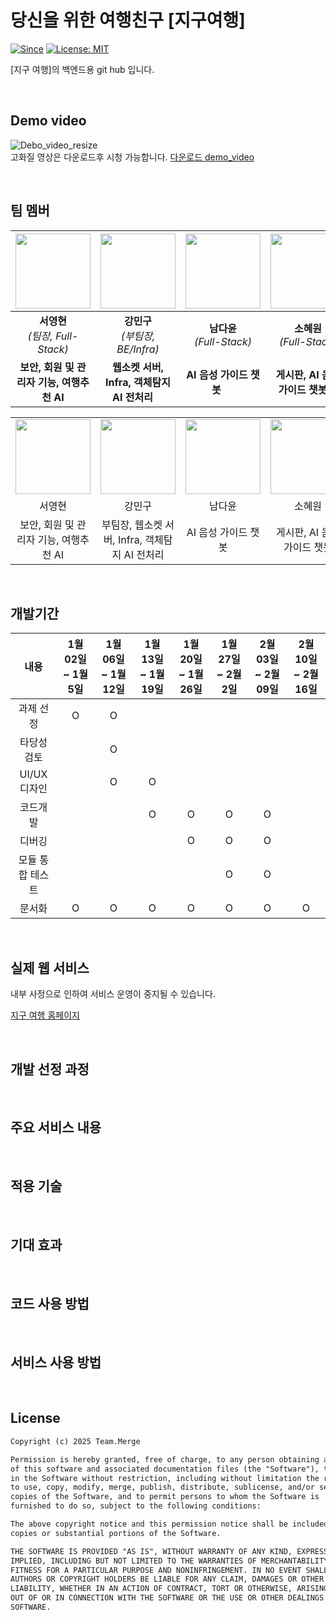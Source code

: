# 당신을 위한 여행친구 [지구여행]

[![Since](https://img.shields.io/badge/since-2025.01.02-333333.svg)](https://github.com/Team-Merge/jigu_travel)
[![License: MIT](https://img.shields.io/badge/License-MIT-yellow.svg)](https://github.com/Team-Merge/jigu_travel/blob/develop/LICENSE)


[지구 여행]의 백엔드용 git hub 입니다.

<br>

## Demo video
![Debo_video_resize](https://github.com/user-attachments/assets/ff9c3792-7c9b-4257-b2e9-107d7fd6765a)
<br>
고화질 영상은 다운로드후 시청 가능합니다. [다운로드 demo_video](https://github.com/Team-Merge/jigu_travel/raw/develop/demo_video.mp4)

<br>

## 팀 멤버
| <a href="https://github.com/Lucky-SeoYounghyun"><img src="https://github.com/Lucky-SeoYounghyun.png?size=120" width="120"/></a> | <a href="https://github.com/rkdalsrn555"><img src="https://github.com/rkdalsrn555.png?size=120" width="120"/></a> | <a href="https://github.com/dayoonn"><img src="https://github.com/dayoonn.png?size=120" width="120"/></a> | <a href="https://github.com/ekdha235"><img src="https://github.com/ekdha235.png?size=120" width="120"/></a> | <a href="https://github.com/Dah222"><img src="https://github.com/Dah222.png?size=120" width="120"/></a> | <a href="https://github.com/YJH0501"><img src="https://github.com/YJH0501.png?size=120" width="120"/></a> |
|:----------------------------------------------------------------------------------------------------:|:-------------------------------------------------------------------------------:|:---------------------------------------------------------------------------------:|:---------------------------------------------------------------------:|:-------------------------------------------------------------------------------------:|:-------------------------------------------------------------------------------------:|
| **서영현** <br/> *(팀장, Full-Stack)* | **강민구** <br/> *(부팀장, BE/Infra)* | **남다윤** <br/> *(Full-Stack)* | **소혜원** <br/> *(Full-Stack)* | **안다희** <br/> *(Full-Stack)* | **양준형** <br/> *(Full-Stack)* |
| **보안, 회원 및 관리자 기능, 여행추천 AI** | **웹소켓 서버, Infra, 객체탐지 AI 전처리**&nbsp;&nbsp;&nbsp;&nbsp; | **AI 음성 가이드 챗봇** &nbsp;&nbsp;&nbsp;&nbsp;| **게시판, AI 음성 가이드 챗봇**&nbsp;&nbsp;&nbsp;&nbsp; | **웹소켓, 여행 추천 AI, 위치기반 추천 시스템**&nbsp;&nbsp;&nbsp;&nbsp; | **Yolo, 객체 탐지** &nbsp;&nbsp;&nbsp;&nbsp;|
<table style="width:100%; text-align:center;">
    <colgroup>
        <col style="width:16%;">
        <col style="width:16%;">
        <col style="width:16%;">
        <col style="width:16%;">
        <col style="width:16%;">
        <col style="width:16%;">
    </colgroup>
    <tr>
        <td><a href="https://github.com/Lucky-SeoYounghyun"><img src="https://github.com/Lucky-SeoYounghyun.png?size=120" width="120"/></a></td>
        <td><a href="https://github.com/rkdalsrn555"><img src="https://github.com/rkdalsrn555.png?size=120" width="120"/></a></td>
        <td><a href="https://github.com/dayoonn"><img src="https://github.com/dayoonn.png?size=120" width="120"/></a></td>
        <td><a href="https://github.com/ekdha235"><img src="https://github.com/ekdha235.png?size=120" width="120"/></a></td>
        <td><a href="https://github.com/Dah222"><img src="https://github.com/Dah222.png?size=120" width="120"/></a></td>
        <td><a href="https://github.com/YJH0501"><img src="https://github.com/YJH0501.png?size=120" width="120"/></a></td>
    </tr>
    <tr>
        <td>서영현</td>
        <td>강민구</td>
        <td>남다윤</td>
        <td>소혜원</td>
        <td>안다희</td>
        <td>양준형</td>
    </tr>
    <tr>
        <td>보안, 회원 및 관리자 기능, 여행추천 AI</td>
        <td>부팀장, 웹소켓 서버, Infra, 객체탐지 AI 전처리</td>
        <td>AI 음성 가이드 챗봇</td>
        <td>게시판, AI 음성 가이드 챗봇</td>
        <td>웹소캣, 여행 추천 AI, 위치기반 추천 시스템</td>
        <td>Yolo, 객체 탐지</td>
    </tr>
</table>



<br>

## 개발기간
|      내용      | 1월 02일 ~ 1월 5일 | 1월 06일 ~ 1월 12일 | 1월 13일 ~ 1월 19일 | 1월 20일 ~ 1월 26일 | 1월 27일 ~ 2월 2일 | 2월 03일 ~ 2월 09일 | 2월 10일 ~ 2월 16일 |
|:--------------:|:-----------------:|:------------------:|:------------------:|:------------------:|:------------------:|:------------------:|:------------------:|
|    과제 선정    |         O         |          O         |                    |                    |                    |                    |                    |
|   타당성 검토   |                   |          O         |                    |                    |                    |                    |                    |
|   UI/UX디자인   |                   |          O         |          O         |                    |                    |                    |                    |
|    코드개발     |                   |                    |          O         |          O         |          O         |          O         |                    |
|     디버깅      |                   |                    |                    |          O         |          O         |          O         |                    |
| 모듈 통합 테스트 |                   |                    |                    |                    |          O         |          O         |                    |
|     문서화      |         O         |          O         |          O         |          O         |          O         |          O         |          O         |

<br>

## 실제 웹 서비스
내부 사정으로 인하여 서비스 운영이 중지될 수 있습니다.

[지구 여행 홈페이지](https://jigu-travel.kro.kr/home)

<br>

## 개발 선정 과정


<br>

## 주요 서비스 내용


<br>

## 적용 기술


<br>

## 기대 효과


<br>

## 코드 사용 방법


<br>

## 서비스 사용 방법


<br>

## License

```html
Copyright (c) 2025 Team.Merge

Permission is hereby granted, free of charge, to any person obtaining a copy
of this software and associated documentation files (the "Software"), to deal
in the Software without restriction, including without limitation the rights
to use, copy, modify, merge, publish, distribute, sublicense, and/or sell
copies of the Software, and to permit persons to whom the Software is
furnished to do so, subject to the following conditions:

The above copyright notice and this permission notice shall be included in all
copies or substantial portions of the Software.

THE SOFTWARE IS PROVIDED "AS IS", WITHOUT WARRANTY OF ANY KIND, EXPRESS OR
IMPLIED, INCLUDING BUT NOT LIMITED TO THE WARRANTIES OF MERCHANTABILITY,
FITNESS FOR A PARTICULAR PURPOSE AND NONINFRINGEMENT. IN NO EVENT SHALL THE
AUTHORS OR COPYRIGHT HOLDERS BE LIABLE FOR ANY CLAIM, DAMAGES OR OTHER
LIABILITY, WHETHER IN AN ACTION OF CONTRACT, TORT OR OTHERWISE, ARISING FROM,
OUT OF OR IN CONNECTION WITH THE SOFTWARE OR THE USE OR OTHER DEALINGS IN THE
SOFTWARE.
```
